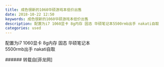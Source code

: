 ```yaml
---
title: 成色很新的1060华硕游戏本低价出售
date: 2018-10-22 12:50
keywords: 成色很新的1060华硕游戏本低价出售
description: 配置为i7 1060显卡 8g内存 固态 华硕笔记本5500rmb出手 nakati自取
categories: used
---
```

<td class="t_f" id="postmessage_2137709">

配置为i7 1060显卡 8g内存 固态 华硕笔记本<br/>
5500rmb出手 nakati自取<br/>
</td>
###### 转载自[菲龙网]